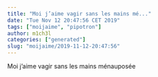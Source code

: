 ```yaml
---
title: "Moi j’aime vagir sans les mains mé..."
date: "Tue Nov 12 20:47:56 CET 2019"
tags: ["moijaime", "pipotron"]
author: m1ch3l
categories: ["generated"]
slug: "moijaime/2019-11-12-20:47:56"
---
```


Moi j’aime vagir sans les mains ménauposée
